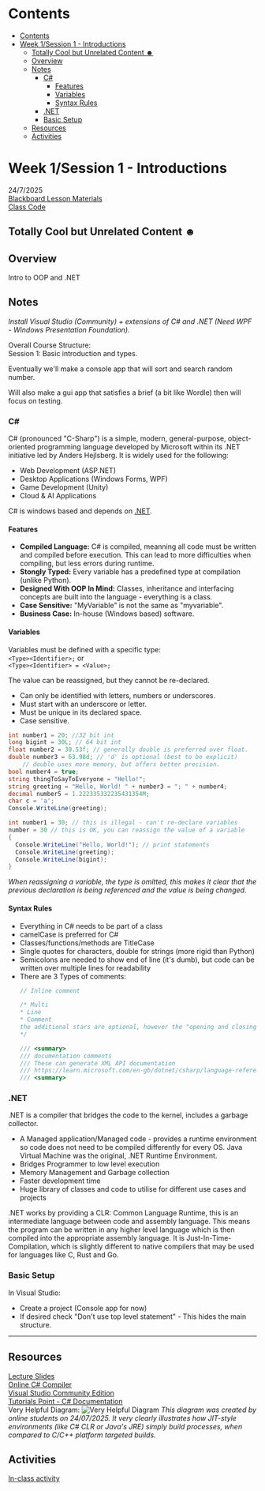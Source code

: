# Contents
- [Contents](#contents)
- [Week 1/Session 1 - Introductions](#week-1session-1---introductions)
  - [Totally Cool but Unrelated Content ☻](#totally-cool-but-unrelated-content-)
  - [Overview](#overview)
  - [Notes](#notes)
    - [C#](#c)
      - [Features](#features)
      - [Variables](#variables)
      - [Syntax Rules](#syntax-rules)
    - [.NET](#net)
    - [Basic Setup](#basic-setup)
  - [Resources](#resources)
  - [Activities](#activities)

# Week 1/Session 1 - Introductions
24/7/2025  
[Blackboard Lesson Materials](https://blackboard.northmetrotafe.wa.edu.au/ultra/courses/_26457_1/cl/outline)  
[Class Code](https://github.com/chris-arnold-nmtafe/csharp-sem2-2025)  

## Totally Cool but Unrelated Content ☻

## Overview
Intro to OOP and .NET

## Notes
*Install Visual Studio (Community) + extensions of C# and .NET (Need WPF - Windows Presentation Foundation).*

Overall Course Structure:  
Session 1: Basic introduction and types.  

Eventually we'll make a console app that will sort and search random number.  

Will also make a gui app that satisfies a brief (a bit like Wordle) then will focus on testing.  

### C#
C# (pronounced "C-Sharp") is a simple, modern, general-purpose, object-oriented programming language developed by Microsoft within its .NET initiative led by Anders Hejlsberg. It is widely used for the following:
- Web Development (ASP.NET)
- Desktop Applications (Windows Forms, WPF)
- Game Development (Unity)
- Cloud & AI Applications

C# is windows based and depends on [.NET](#.NET).

#### Features
- **Compiled Language:** C# is compiled, meanning all code must be written and compiled before execution. This can lead to more difficulties when compiling, but less errors during runtime.
- **Stongly Typed:** Every variable has a predefined type at compilation (unlike Python).
- **Designed With OOP In Mind:** Classes, inheritance and interfacing concepts are built into the language - everything is a class.
- **Case Sensitive:** "MyVariable" is not the same as "myvariable".
- **Business Case:** In-house (Windows based) software.

#### Variables
Variables must be defined with a specific type:  
`<Type><Identifier>;` or  
`<Type><Identifier> = <Value>;`  

The value can be reassigned, but they cannot be re-declared.
- Can only be identified with letters, numbers or underscores.
- Must start with an underscore or letter.
- Must be unique in its declared space.
- Case sensitive.

```cs
int number1 = 20; //32 bit int
long bigint = 30L; // 64 bit int
float number2 = 30.53f; // generally double is preferred over float.
double number3 = 63.98d; // 'd' is optional (best to be explicit)
    // double uses more memory, but offers better precision.
bool number4 = true;
string thingToSayToEveryone = "Hello!";
string greeting = "Hello, World! " + number3 = "; " + number4;
decimal number5 = 1.222335332235431354M;
char c = 'a';
Console.WriteLine(greeting);

int number1 = 30; // this is illegal - can't re-declare variables
number = 30 // this is OK, you can reassign the value of a variable
{
  Console.WriteLine("Hello, World!"); // print statements
  Console.WriteLine(greeting);
  Console.WriteLine(bigint);
}
```
*When reassigning a variable, the type is omitted, this makes it clear that the previous declaration is being referenced and the value is being changed*.

#### Syntax Rules
- Everything in C# needs to be part of a class
- camelCase is preferred for C#
- Classes/functions/methods are TitleCase
- Single quotes for characters, double for strings (more rigid than Python)
- Semicolons are needed to show end of line (it's dumb), but code can be written over multiple lines for readability
- There are 3 Types of comments:
  ```cs
  // Inline comment

  /* Multi
  * Line
  * Comment
  the additional stars are optional, however the "opening and closing tags" are required
  */

  /// <summary>
  /// documentation comments
  /// These can generate XML API documentation
  /// https://learn.microsoft.com/en-gb/dotnet/csharp/language-reference/xmldoc/
  /// <summary>
  ```

### .NET
.NET is a compiler that bridges the code to the kernel, includes a garbage collector.  
- A Managed application/Managed code - provides a runtime environment so code does not need to be compiled differently for every OS. Java Virtual Machine was the original, .NET Runtime Environment.
- Bridges Programmer to low level execution
- Memory Management and Garbage collection
- Faster development time
- Huge library of classes and code to utilise for different use cases and projects

.NET works by providing a CLR: Common Language Runtime, this is an intermediate language between code and assembly language. This means the program can be written in any higher level language which is then compiled into the appropriate assembly language. It is Just-In-Time-Compilation, which is slightly different to native compilers that may be used for languages like C, Rust and Go.  

### Basic Setup
In Visual Studio:
- Create a project (Console app for now)
- If desired check "Don't use top level statement" - This hides the main structure.

___
## Resources
[Lecture Slides](./resources/Introduction-to-C#-Part-1.pptx)  
[Online C# Compiler](https://www.tutorialspoint.com/compilers/online-csharp-compiler.htm)  
[Visual Studio Community Edition](https://visualstudio.microsoft.com/free-developer-offers/)  
[Tutorials Point -  C# Documentation](https://www.tutorialspoint.com/csharp/index.htm)  
Very Helpful Diagram:
![Very Helpful Diagram](resources/very-helpful-diagram.png)
*This diagram was created by online students on 24/07/2025. It very clearly illustrates how JIT-style environments (like C# CLR or Java's JRE) simply build processes, when compared to C/C++ platform targeted builds.*

## Activities
[In-class activity](./activities/class-activities.md)  

